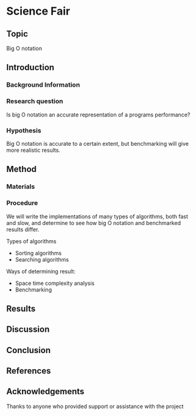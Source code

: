 # Science Fair

## Topic

Big O notation

## Introduction

### Background Information

### Research question

Is big O notation an accurate representation of a programs performance?

### Hypothesis

Big O notation is accurate to a certain extent, but benchmarking will give more realistic results.

## Method

### Materials

### Procedure

We will write the implementations of many types of algorithms, both fast and slow, and determine to see how big O notation and benchmarked results differ.

Types of algorithms
* Sorting algorithms
* Searching algorithms

Ways of determining result:
* Space time complexity analysis
* Benchmarking

## Results

[Insert graphs here]: #

[Analysis of data]: #

## Discussion

[Explanation of how the results support or refute the hypothesis]: #

[Comparison of the results to previous research]: #

[Discussion of the limitations of the study and suggestions for further research]: #

## Conclusion

[Summary of the findings]: #

[Discussion of the significance of the results]: #

## References

## Acknowledgements

Thanks to anyone who provided support or assistance with the project
